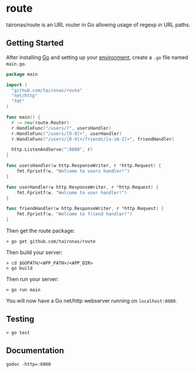 route
=====

taironas/route is an URL router in Go allowing usage of regexp in URL paths.

## Getting Started

After installing [Go](http://golang.org/doc/install) and setting up your [environment](http://golang.org/doc/code.html), create a `.go` file named `main.go`.

~~~ go
package main

import (
  "github.com/taironas/route"
  "net/http"
  "fmt"
)

func main() {
  r := new(route.Router)
  r.HandleFunc("/users/?", usersHandler)
  r.HandleFunc("/users/[0-9]+", userHandler)
  r.HandleFunc("/users/[0-9]+/friends/[a-zA-Z]+", friendHandler)

  http.ListenAndServe(":8080", r)
}

func usersHandler(w http.ResponseWriter, r *http.Request) {
	fmt.Fprintf(w, "Welcome to users handler!")
}

func userHandler(w http.ResponseWriter, r *http.Request) {
	fmt.Fprintf(w, "Welcome to user handler!")
}

func friendHandler(w http.ResponseWriter, r *http.Request) {
	fmt.Fprintf(w, "Welcome to friend handler!")
}
~~~

Then get the route package:
~~~
> go get github.com/taironas/route
~~~

Then build your server:
~~~
> cd $GOPATH/<APP_PATH>/<APP_DIR>
> go build
~~~

Then run your server:
~~~
> go run main
~~~

You will now have a Go net/http webserver running on `localhost:8080`.

## Testing

~~~
> go test
~~~

## Documentation

~~~
godoc -http=:6060
~~~

